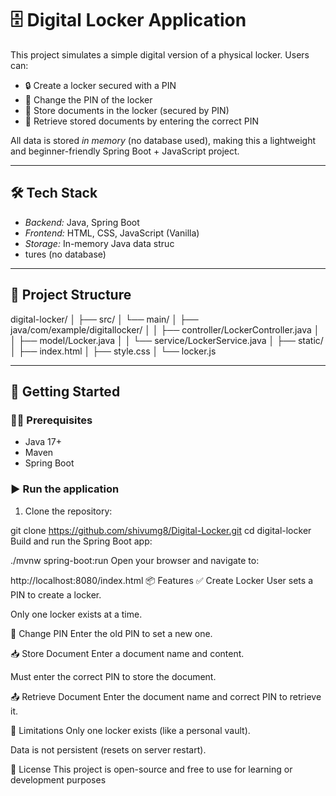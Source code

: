 # 🗄 Digital Locker Application

This project simulates a simple digital version of a physical locker. Users can:

- 🔒 Create a locker secured with a PIN
- 🔑 Change the PIN of the locker
- 📄 Store documents in the locker (secured by PIN)
- 📂 Retrieve stored documents by entering the correct PIN

All data is stored *in memory* (no database used), making this a lightweight and beginner-friendly Spring Boot + JavaScript project.

---

## 🛠 Tech Stack

- *Backend:* Java, Spring Boot
- *Frontend:* HTML, CSS, JavaScript (Vanilla)
- *Storage:* In-memory Java data struc
- tures (no database)

---

## 📁 Project Structure

digital-locker/
│
├── src/
│ └── main/
│ ├── java/com/example/digitallocker/
│ │ ├── controller/LockerController.java
│ │ ├── model/Locker.java
│ │ └── service/LockerService.java
│
├── static/
│ ├── index.html
│ ├── style.css
│ └── locker.js


---

## 🚀 Getting Started

### 🧑‍💻 Prerequisites
- Java 17+
- Maven
- Spring Boot

### ▶ Run the application

1. Clone the repository:

git clone https://github.com/shivumg8/Digital-Locker.git
cd digital-locker
Build and run the Spring Boot app:

./mvnw spring-boot:run
Open your browser and navigate to:

http://localhost:8080/index.html
📦 Features
✅ Create Locker
User sets a PIN to create a locker.

Only one locker exists at a time.

🔐 Change PIN
Enter the old PIN to set a new one.

📥 Store Document
Enter a document name and content.

Must enter the correct PIN to store the document.

📤 Retrieve Document
Enter the document name and correct PIN to retrieve it.

🧹 Limitations
Only one locker exists (like a personal vault).

Data is not persistent (resets on server restart).

📄 License
This project is open-source and free to use for learning or development purposes
